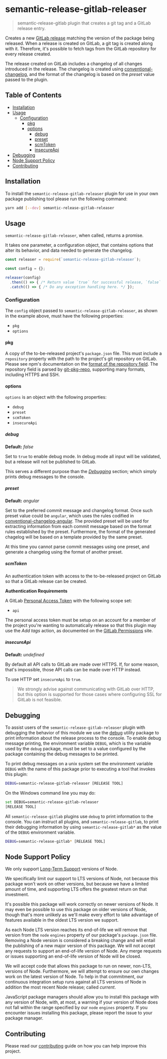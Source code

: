 # semantic-release-gitlab-releaser

> semantic-release-gitlab plugin that creates a git tag and a GitLab release entry.

Creates a new [GitLab release](http://docs.gitlab.com/ce/workflow/releases.html) matching the version of the package being released. When a release is created on GitLab, a git tag is created along with it. Therefore, it's possible to fetch tags from the GitLab repository for every release created.

The release created on GitLab includes a changelog of all changes introduced in the release. The changelog is created using [conventional-changelog](https://www.npmjs.com/package/conventional-changelog), and the format of the changelog is based on the _preset_ value passed to the plugin.

## Table of Contents
<!-- START doctoc generated TOC please keep comment here to allow auto update -->
<!-- DON'T EDIT THIS SECTION, INSTEAD RE-RUN doctoc TO UPDATE -->


- [Installation](#installation)
- [Usage](#usage)
  - [Configuration](#configuration)
    - [pkg](#pkg)
    - [options](#options)
      - [debug](#debug)
      - [preset](#preset)
      - [scmToken](#scmtoken)
      - [insecureApi](#insecureapi)
- [Debugging](#debugging)
- [Node Support Policy](#node-support-policy)
- [Contributing](#contributing)

<!-- END doctoc generated TOC please keep comment here to allow auto update -->

## Installation

To install the `semantic-release-gitlab-releaser` plugin for use in your own package publishing tool please run the following command:

```bash
yarn add [--dev] semantic-release-gitlab-releaser
```

## Usage

`semantic-release-gitlab-releaser`, when called, returns a promise.

It takes one parameter, a configuration object, that contains options that alter its behavior, and data needed to generate the changelog.

```javascript
const releaser = require(`semantic-release-gitlab-releaser`);

const config = {};

releaser(config)
  .then(() => { /* Return value `true` for successful release, `false` for no release. */ })
  .catch(() => { /* Do any exception handling here. */ });
```

### Configuration

The `config` object passed to `semantic-release-gitlab-releaser`, as shown in the example above, must have the following properties:

* `pkg`
* `options`

#### pkg

A copy of the to-be-released project's `package.json` file. This must include a `repository` property with the path to the project's git repository on GitLab. Please see npm's documentation on the [format of the repository field](https://docs.npmjs.com/files/package.json#repository<Paste>). The repository field is parsed by [git-pkg-repo](get-pkg-repo), supporting many formats, including HTTPS and SSH.

#### options

`options` is an object with the following properties:

* `debug`
* `preset`
* `scmToken`
* `insecureApi`

##### debug
**Default:** _false_

Set to `true` to enable debug mode. In debug mode all input will be validated, but a release will not be published to GitLab.

This serves a different purpose than the _[Debugging](#debugging)_ section; which simply prints debug messages to the console.

##### preset
**Default:** _angular_

Set to the preferred commit message and changelog format. Once such preset value could be `angular`, which uses the rules codified in [conventional-changelog-angular](https://www.npmjs.com/package/conventional-changelog-angular). The provided preset will be used for extracting information from each commit message based on the format rules established by the preset. Furthermore, the format of the generated chagelog will be based on a template provided by the same preset.

At this time you cannot parse commit messages using one preset, and generate a changelog using the format of another preset.

##### scmToken

An authentication token with access to the to-be-released project on GitLab so that a GitLab release can be created.

**Authentication Requirements**

A GitLab [Personal Access Token](https://gitlab.com/profile/personal_access_tokens) with the following scope set:
* `api`

The personal access token must be setup on an account for a member of the project you're wanting to automatically release so that this plugin may use the _Add tags_ action, as documented on the [GitLab Permissions](http://docs.gitlab.com/ce/user/permissions.html) site.

##### insecureApi
**Default:** _undefined_

By default all API calls to GitLab are made over HTTPS. If, for some reason, that's impossible, those API calls can be made over HTTP instead.

To use HTTP set `insecureApi` to `true`.

> We strongly advise against communicating with GitLab over HTTP, but this option is supported for those cases where configuring SSL for GitLab is not feasible.

## Debugging

To assist users of the `semantic-release-gitlab-releaser` plugin with debugging the behavior of this module we use the [debug](https://www.npmjs.com/package/debug) utility package to print information about the release process to the console. To enable debug message printing, the environment variable `DEBUG`, which is the variable used by the `debug` package, must be set to a value configured by the package containing the debug messages to be printed.

To print debug messages on a unix system set the environment variable `DEBUG` with the name of this package prior to executing a tool that invokes this plugin:

```bash
DEBUG=semantic-release-gitlab-releaser [RELEASE TOOL]
```

On the Windows command line you may do:

```bash
set DEBUG=semantic-release-gitlab-releaser
[RELEASE TOOL]
```

All `semantic-release-gitlab` plugins use `debug` to print information to the console. You can instruct all plugins, and `semantic-release-gitlab`, to print their debugging information by using `semantic-release-gitlab*` as the value of the `DEBUG` environment variable.

```bash
DEBUG=semantic-release-gitlab* [RELEASE TOOL]
```

## Node Support Policy

We only support [Long-Term Support](https://github.com/nodejs/LTS) versions of Node.

We specifically limit our support to LTS versions of Node, not because this package won't work on other versions, but because we have a limited amount of time, and supporting LTS offers the greatest return on that investment.

It's possible this package will work correctly on newer versions of Node. It may even be possible to use this package on older versions of Node, though that's more unlikely as we'll make every effort to take advantage of features available in the oldest LTS version we support.

As each Node LTS version reaches its end-of-life we will remove that version from the `node` `engines` property of our package's `package.json` file. Removing a Node version is considered a breaking change and will entail the publishing of a new major version of this package. We will not accept any requests to support an end-of-life version of Node. Any merge requests or issues supporting an end-of-life version of Node will be closed.

We will accept code that allows this package to run on newer, non-LTS, versions of Node. Furthermore, we will attempt to ensure our own changes work on the latest version of Node. To help in that commitment, our continuous integration setup runs against all LTS versions of Node in addition the most recent Node release; called _current_.

JavaScript package managers should allow you to install this package with any version of Node, with, at most, a warning if your version of Node does not fall within the range specified by our `node` `engines` property. If you encounter issues installing this package, please report the issue to your package manager.

## Contributing

Please read our [contributing](https://gitlab.com/hyper-expanse/open-source/semantic-release-gitlab-releaser/blob/master/CONTRIBUTING.md) guide on how you can help improve this project.
